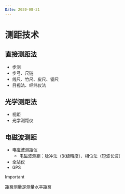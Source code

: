 ```yaml
---
Date: 2020-08-31
---
```

# 测距技术
## 直接测距法
* 步测
* 步弓、尺链
* 线尺、竹尺、皮尺、钢尺
* 目视法、经纬仪法
## 光学测距法
* 视距
* 光学测距仪
## 电磁波测距
* 电磁波测距仪
	* 电磁波测距：脉冲法（米级精度）、相位法（短波长波）
* 全站仪
* GPS
> [!important]
> 距离测量是测量水平距离
